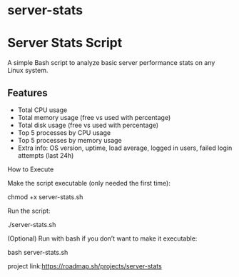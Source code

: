 # server-stats
# Server Stats Script

A simple Bash script to analyze basic server performance stats on any Linux system.

## Features
- Total CPU usage
- Total memory usage (free vs used with percentage)
- Total disk usage (free vs used with percentage)
- Top 5 processes by CPU usage
- Top 5 processes by memory usage
- Extra info: OS version, uptime, load average, logged in users, failed login attempts (last 24h)


How to Execute

Make the script executable (only needed the first time):

chmod +x server-stats.sh


Run the script:

./server-stats.sh


(Optional) Run with bash if you don’t want to make it executable:

bash server-stats.sh

project link:https://roadmap.sh/projects/server-stats
